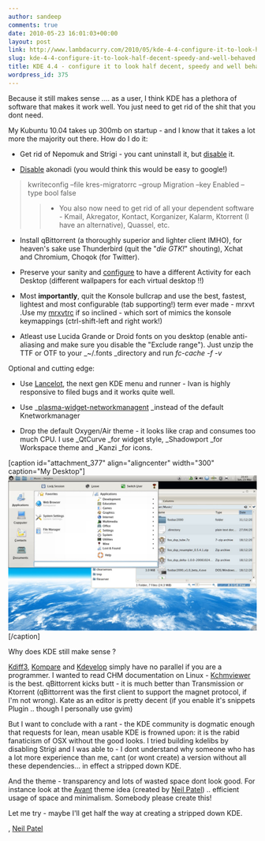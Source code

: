 ```yaml
---
author: sandeep
comments: true
date: 2010-05-23 16:01:03+00:00
layout: post
link: http://www.lambdacurry.com/2010/05/kde-4-4-configure-it-to-look-half-decent-speedy-and-well-behaved/
slug: kde-4-4-configure-it-to-look-half-decent-speedy-and-well-behaved
title: KDE 4.4 - configure it to look half decent, speedy and well behaved
wordpress_id: 375
---
```


Because it still makes sense .... as a user, I think KDE has a plethora of software that makes it work well. You just need to get rid of the shit that you dont need.

My Kubuntu 10.04 takes up 300mb on startup - and I know that it takes a lot more the majority out there. How do I do it:



	
  * Get rid of Nepomuk and Strigi - you cant uninstall it, but [disable](http://www.freetechie.com/blog/disable-nepomuk-desktop-search-on-kde-4-4-2-kubuntu-lucid-10-04/) it.

	
  * [Disable](http://techbase.kde.org/Projects/PIM/Akonadi#How_do_I_disable_automatic_migration_from_KDE.27s_traditional_framework.3F) akonadi (you would think this would be easy to google!)




<blockquote>kwriteconfig –file kres-migratorrc –group Migration –key Enabled –type  bool false

> 
> 
	
>   * You also now need to get rid of all your dependent software - Kmail, Akregator, Kontact, Korganizer, Kalarm, Ktorrent (I have an alternative), Quassel, etc.
> 

</blockquote>





	
  * Install qBittorrent (a thoroughly superior and lighter client IMHO), for heaven's sake use Thunderbird (quit the "_die GTK!_" shouting), Xchat and Chromium, Choqok (for Twitter).

	
  * Preserve your sanity and [configure](http://userbase.kde.org/Plasma#Activities_and_Virtual_Desktops) to have a different Activity for each Desktop (different wallpapers for each virtual desktop !!)

	
  * Most **importantly**, quit the Konsole bullcrap and use the best, fastest, lightest and most configurable (tab supporting!) term ever made - mrxvt .Use my [mrxvtrc](http://github.com/sandys/scripts/blob/master/.mrxvtrc) if so inclined - which sort of mimics the konsole keymappings (ctrl-shift-left and right work!)

	
  * Atleast use Lucida Grande or Droid fonts on you desktop (enable anti-aliasing and make sure you disable the "Exclude range"). Just unzip the TTF or OTF to your _~/.fonts _directory and run _fc-cache -f -v_


Optional and cutting edge:

	
  * Use [Lancelot](http://lancelot.fomentgroup.org/main), the next gen KDE menu and runner - Ivan is highly responsive to filed bugs and it works quite well.

	
  * Use _[plasma-widget-networkmanagent](http://osdir.com/ml/kubuntu-devel/2010-03/msg00013.html) _instead of the default Knetworkmanager

	
  * Drop the default Oxygen/Air theme - it looks like crap and consumes too much CPU. I use _QtCurve _for widget style, _Shadowport _for Workspace theme and _Kanzi _for icons.


[caption id="attachment_377" align="aligncenter" width="300" caption="My Desktop"][![KDE 4.4.3 desktop screenshot](/wp-content/uploads/2010/05/kde1.jpeg?w=300)](/wp-content/uploads/2010/05/kde1.jpeg)[/caption]

Why does KDE still make sense ?

[Kdiff3](http://kdiff3.sourceforge.net/), [Kompare](http://en.wikipedia.org/wiki/Kompare) and [Kdevelop](http://www.kdevelop.org/) simply have no parallel if you are a programmer. I wanted to read CHM documentation on Linux - [Kchmviewer](http://www.kchmviewer.net/) is the best. qBittorrent kicks butt - it is much better than Transmission or Ktorrent (qBittorrent was the first client to support the magnet protocol, if I'm not wrong). Kate as an editor is pretty decent (if you enable it's snippets Plugin .. though I personally use gvim)

But I want to conclude with a rant - the KDE community is dogmatic enough that requests for lean, mean usable KDE is frowned upon: it is the rabid fanaticism of OSX without the good looks. I tried building kdelibs by disabling Strigi and I was able to - I dont understand why someone who has a lot more experience than me, cant (or wont create) a version without all these dependencies... in effect a stripped down KDE.

And the theme - transparency and lots of wasted space dont look good. For instance look at the [Avant](http://kde-look.org/content/show.php/Avant%20%5BPretty%20Please%20REQUEST!%5D?content=101283) theme idea (created by [Neil Patel](http://njpatel.blogspot.com/)) .. efficient usage of space and minimalism. Somebody please create this!

Let me try - maybe I'll get half the way at creating a stripped down KDE.


, [Neil Patel](http://njpatel.blogspot.com/)
